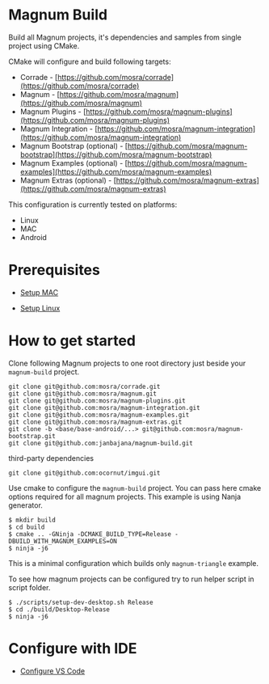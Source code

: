 # Magnum Build

Build all Magnum projects, it's dependencies and samples from single project using CMake.

CMake will configure and build following targets:
- Corrade - [https://github.com/mosra/corrade](https://github.com/mosra/corrade)
- Magnum - [https://github.com/mosra/magnum](https://github.com/mosra/magnum)
- Magnum Plugins - [https://github.com/mosra/magnum-plugins](https://github.com/mosra/magnum-plugins)
- Magnum Integration - [https://github.com/mosra/magnum-integration](https://github.com/mosra/magnum-integration)
- Magnum Bootstrap (optional) - [https://github.com/mosra/magnum-bootstrap](https://github.com/mosra/magnum-bootstrap)
- Magnum Examples (optional) - [https://github.com/mosra/magnum-examples](https://github.com/mosra/magnum-examples)
- Magnum Extras (optional) - [https://github.com/mosra/magnum-extras](https://github.com/mosra/magnum-extras)

This configuration is currently tested on platforms:

- Linux
- MAC
- Android

# Prerequisites

- [Setup MAC](doc/setup-mac.md)

- [Setup Linux](doc/setup-linux.md)

# How to get started

Clone following Magnum projects to one root directory just beside your `magnum-build` project.

```
git clone git@github.com:mosra/corrade.git
git clone git@github.com:mosra/magnum.git
git clone git@github.com:mosra/magnum-plugins.git
git clone git@github.com:mosra/magnum-integration.git
git clone git@github.com:mosra/magnum-examples.git
git clone git@github.com:mosra/magnum-extras.git
git clone -b <base/base-android/...> git@github.com:mosra/magnum-bootstrap.git
git clone git@github.com:janbajana/magnum-build.git
```

third-party dependencies

```
git clone git@github.com:ocornut/imgui.git
```

Use cmake to configure the `magnum-build` project. You can pass here cmake options required for all magnum projects. This example is using Nanja generator.

```
$ mkdir build
$ cd build
$ cmake .. -GNinja -DCMAKE_BUILD_TYPE=Release -DBUILD_WITH_MAGNUM_EXAMPLES=ON
$ ninja -j6
```

This is a minimal configuration which builds only `magnum-triangle` example.

To see how magnum projects can be configured try to run helper script in script folder.

```
$ ./scripts/setup-dev-desktop.sh Release
$ cd ./build/Desktop-Release
$ ninja -j6
```

# Configure with IDE

- [Configure VS Code](doc/configure-vs-code.md)
